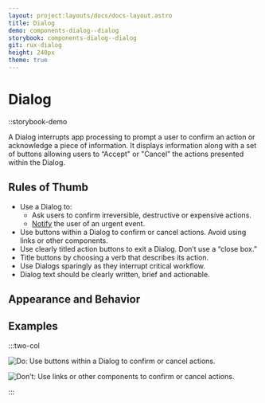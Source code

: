 ```yaml
---
layout: project:layouts/docs/docs-layout.astro
title: Dialog
demo: components-dialog--dialog
storybook: components-dialog--dialog
git: rux-dialog
height: 240px
theme: true
---
```


# Dialog

::storybook-demo

A Dialog interrupts app processing to prompt a user to confirm an action or acknowledge a piece of information. It displays information along with a set of buttons allowing users to “Accept" or "Cancel” the actions presented within the Dialog.

## Rules of Thumb

- Use a Dialog to:
  - Ask users to confirm irreversible, destructive or expensive actions.
  - [Notify](/patterns/notifications) the user of an urgent event.
- Use buttons within a Dialog to confirm or cancel actions. Avoid using links or other components.
- Use clearly titled action buttons to exit a Dialog. Don’t use a “close box.”
- Title buttons by choosing a verb that describes its action.
- Use Dialogs sparingly as they interrupt critical workflow.
- Dialog text should be clearly written, brief and actionable.

## Appearance and Behavior

## Examples

:::two-col

![Do: Use buttons within a Dialog to confirm or cancel actions.](/img/components/modal-do-1.png "Do: Use buttons within a Dialog to confirm or cancel actions.")

![Don’t: Use links or other components to confirm or cancel actions.](/img/components/modal-dont-1.png "Don’t: Use links or other components to confirm or cancel actions.")

:::
